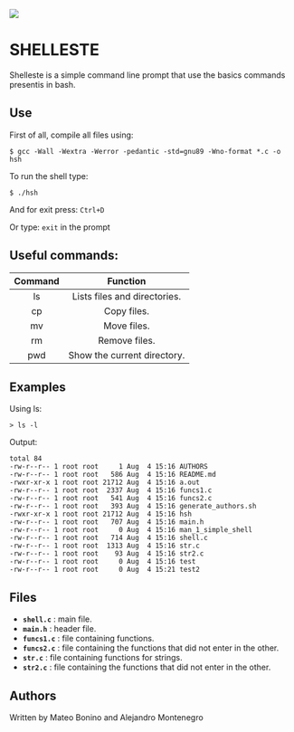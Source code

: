 ![](https://i.imgur.com/UR1EDSZ.jpg)


# SHELLESTE

Shelleste is a simple command line prompt that use the basics commands presentis in bash.


## Use

First of all, compile all files using:

	$ gcc -Wall -Wextra -Werror -pedantic -std=gnu89 -Wno-format *.c -o hsh
To run the shell type:

	$ ./hsh

And for exit press: ``Ctrl+D``

Or type: ``exit`` in the prompt

## Useful commands:

| Command | Function |
| :-----------:|:---------:|
|  ls | Lists files and directories. |
|  cp | Copy files. |
|  mv | Move files. |
|  rm | Remove files. |
|  pwd | Show the current directory. |

## Examples

Using ls:

	> ls -l

Output:

	total 84
	-rw-r--r-- 1 root root     1 Aug  4 15:16 AUTHORS
	-rw-r--r-- 1 root root   586 Aug  4 15:16 README.md
	-rwxr-xr-x 1 root root 21712 Aug  4 15:16 a.out
	-rw-r--r-- 1 root root  2337 Aug  4 15:16 funcs1.c
	-rw-r--r-- 1 root root   541 Aug  4 15:16 funcs2.c
	-rw-r--r-- 1 root root   393 Aug  4 15:16 generate_authors.sh
	-rwxr-xr-x 1 root root 21712 Aug  4 15:16 hsh
	-rw-r--r-- 1 root root   707 Aug  4 15:16 main.h
	-rw-r--r-- 1 root root     0 Aug  4 15:16 man_1_simple_shell
	-rw-r--r-- 1 root root   714 Aug  4 15:16 shell.c
	-rw-r--r-- 1 root root  1313 Aug  4 15:16 str.c
	-rw-r--r-- 1 root root    93 Aug  4 15:16 str2.c
	-rw-r--r-- 1 root root     0 Aug  4 15:16 test
	-rw-r--r-- 1 root root     0 Aug  4 15:21 test2

## Files

- **``shell.c``** : main file.
- **``main.h``** : header file.
- **``funcs1.c``** : file containing functions.
- **``funcs2.c``** : file containing the functions that did not enter in the other.
- **``str.c``** : file containing functions for strings.
- **``str2.c``** : file containing the functions that did not enter in the other.

## Authors

Written by Mateo Bonino and Alejandro Montenegro
